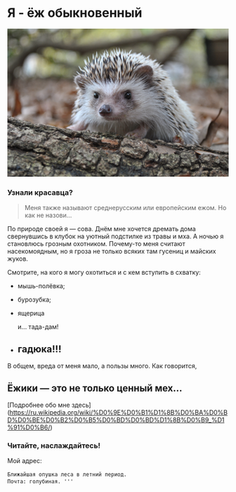 # Я - ёж обыкновенный

![](pexels-kenny-belue-7133412.jpg)

### Узнали красавца?

>Меня также называют среднерусским или европейским ежом. Но как не назови...

По природе своей я — сова. Днём мне хочется дремать дома свернувшись в клубок на уютный подстилке из травы и мха. А ночью я становлюсь грозным охотником. Почему-то меня считают насекомоядным, но я гроза не только всяких там гусениц и майских жуков.

Смотрите, на кого я могу охотиться и с кем вступить в схватку:

- мышь-полёвка;
- бурозубка;
- ящерица

    и... тада-дам!

- ## гадюка!!!

В общем, вреда от меня мало, а пользы много. Как говорится, 
## Ёжики — это не только ценный мех...

[Подробнее обо мне здесь] (https://ru.wikipedia.org/wiki/%D0%9E%D0%B1%D1%8B%D0%BA%D0%BD%D0%BE%D0%B2%D0%B5%D0%BD%D0%BD%D1%8B%D0%B9_%D1%91%D0%B6/)
### Читайте, наслаждайтесь!

Мой адрес:
```  
Ближайшая опушка леса в летний период.
Почта: голубиная. '''



